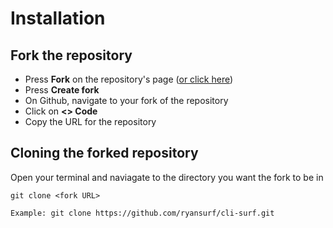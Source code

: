 # Installation

## Fork the repository

- Press **Fork** on the repository's page ([or click here](https://github.com/ryansurf/cli-surf/fork))
- Press **Create fork**
- On Github, navigate to your fork of the repository
- Click on **<> Code**
- Copy the URL for the repository

## Cloning the forked repository

Open your terminal and naviagate to the directory you want the fork to be in
```
git clone <fork URL>

Example: git clone https://github.com/ryansurf/cli-surf.git
```





